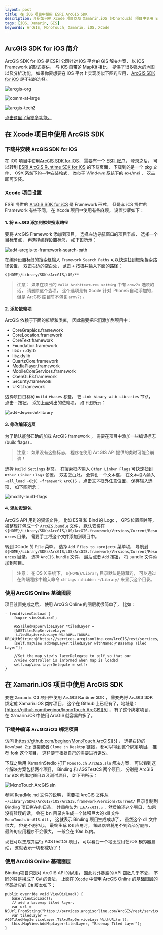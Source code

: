 ```yaml
---
layout: post
title: 在 iOS 项目中使用 ESRI ArcGIS SDK
description: 介绍如何在 Xcode 项目以及 Xamarin.iOS (MonoTouch) 项目中使用 ESRI ArcGIS SDK
tags: [iOS, Xamarin, GIS]
keywords: ArcGIS, MonoTouch, Xamarin, iOS, XCode
---
```


## ArcGIS SDK for iOS 简介 ##

[ArcGIS SDK for iOS][1] 是 ESRI 公司针对 iOS 平台的 GIS 解决方案， 以 iOS Framework 的形式提供， 与 iOS 自带的 MapKit 相比， 提供了很多强大的地图以及分析功能， 如果你要想要在 iOS 平台上实现类似下图的应用， [ArcGIS SDK for iOS][1] 是不错的选择。

![arcgis-org](/assets/post-images/arcgis-org.jpg)

![comm-at-large](/assets/post-images/comm-at-large.jpg)

![arcgis-tech2](/assets/post-images/arcgis-tech2.jpg)

[点击这里了解更多功能。][2]

## 在 Xcode 项目中使用 ArcGIS SDK ##

### 下载并安装 ArcGIS SDK for iOS ###

在 iOS 项目中使用[ArcGIS SDK for iOS][1]， 需要有一个 [ESRI 账户][3]， 登录之后， 可以转到 [ESRI ArcGIS Runtime SDK for iOS][4] 的下载页面， 下载到的是一个 pkg 文件， OSX 系统下的一种安装格式， 类似于 Windows 系统下的 exe/msi ， 双击即可安装。

### Xcode 项目设置 ###

ESRI 提供的 [ArcGIS SDK for iOS][1] 是 Framework 形式， 但是与 iOS 提供的 Framework 有些不同， 在 Xcode 项目中使用有些麻烦， 设置步骤如下：

#### 1. 将 ArcGIS 添加到框架搜索路径 ####

要将 ArcGIS Framework 添加到项目， 选择左边导航窗口的项目节点， 选择一个目标节点， 再选择编译设置标签， 如下图所示：

![add-arcgis-to-framework-search-path](/assets/post-images/add-arcgis-to-framework-search-path.png)

在编译设置标签的搜索框输入 `Framework Search Paths` 可以快速找到框架搜索路径设置， 双击右边的空白处， 点击 `+` 按钮并输入下面的路径：

`$(HOME)/Library/SDKs/ArcGIS/iOS/**`

> 注意： 如果在项目的 `Valid Architectures setting` 中有 `armv7s` 选项的话， 请删除这个选项， 这个选项是有 Xcode 针对 iPhone5 自动添加的， 但是 ArcGIS 库目前不包含 `armv7s` 。

#### 2. 添加依赖项 ####

ArcGIS 依赖于下面的框架和类库， 因此需要把它们添加到项目中：

- CoreGraphics.framework
- CoreLocation.framework
- CoreText.framework
- Foundation.framework
- libc++.dylib
- libz.dylib
- QuartzCore.framework
- MediaPlayer.framework
- MobileCoreServices.framework
- OpenGLES.framework
- Security.framework
- UIKit.framework

选择项目目标的 `Build Phases` 标签， 在 `Link Binary with Libraries` 节点， 点击 `+` 按钮， 添加上面列出的依赖项， 如下图所示：

![add-dependet-library](/assets/post-images/add-dependet-library.png)

#### 3. 修改编译选项 ####

为了确认能够正确的加载 ArcGIS framework ， 需要在项目中添加一些编译标志 (build flags) 。

> 注意： 如果没有这些标志， 程序在使用 ArcGIS API 提供的类时可能会崩溃！

选择 `Build Settings` 标签， 在搜索框内输入 `Other Linker Flags` 可快速找到 `Other Linker Flags` 设置， 双击空白处， 会弹出一个文本框， 在文本框内输入 `-all_load -ObjC -framework ArcGIS` ， 点击文本框外任意位置， 保存输入选项， 如下图所示：

![modity-build-flags](/assets/post-images/modity-build-flags.png)

#### 4. 添加资源包 ####

ArcGIS API 用到的资源文件， 比如 ESRI 和 Bind 的 Logo ， GPS 位置图片等， 被整理打包成一个 `ArcGIS.bundle` 文件， 默认安装在 `${HOME}/Library/SDKs/ArcGIS/iOS/ArcGIS.framework/Versions/Current/Resources` 目录， 需要手工将这个文件添加到项目中。

转到 XCode 的 `File` 菜单， 选择 `Add Files to <project>` 菜单项， 导航到 `${HOME}/Library/SDKs/ArcGIS/iOS/ArcGIS.framework/Versions/Current/Resources` 目录， 选择 `ArcGIS.bundle` 文件， 最后点击 `Add` 按钮， 将 bundle 文件添加到项目。

> 注意： 在 OS X 系统下， `${HOME}/Library` 目录默认是隐藏的， 可以通过在终端程序中输入命令 `chflags nohidden ~/Library/` 来显示这个目录。

### 使用 ArcGIS Online 基础图层 ###

项目设置完成之后， 使用 ArcGIS Online 的图层就很简单了， 比如：

    - (void)viewDidLoad {
        [super viewDidLoad];
        
        AGSTiledMapServiceLayer *tiledLayer =
        [AGSTiledMapServiceLayer
         tiledMapServiceLayerWithURL:[NSURL URLWithString:@"https://services.arcgisonline.com/ArcGIS/rest/services/Canvas/World_Light_Gray_Base/MapServer"]];
        [self.mapView addMapLayer:tiledLayer withName:@"Basemap Tiled Layer"];
        
        //Set the map view's layerDelegate to self so that our
        //view controller is informed when map is loaded
        self.mapView.layerDelegate = self;
    }


## 在 Xamarin.iOS 项目中使用 ArcGIS SDK ##

要在 Xamarin.iOS 项目中使用 ArcGIS Runtime SDK ， 需要先将 ArcGIS SDK 绑定成 Xamarin.iOS 类库项目， 这个在 Github 上已经有了，地址是： [https://github.com/beginor/MonoTouch.ArcGIS][5] ， 有了这个绑定项目， 在 Xamarin.iOS 中使用 ArcGIS 就容易的多了。

### 下载并编译 ArcGIS iOS 绑定项目 ###

访问 [https://github.com/beginor/MonoTouch.ArcGIS][5] ， 选择右边的 `Download Zip` 链接或者 `Clone in Desktop` 链接， 都可以得到这个绑定项目， 推荐 fork 这个项目， 这样便于根据自己的需要进行更改。

下载之后用 XamarinStudio 打开 `MonoTouch.ArcGIS.sln` 解决方案， 可以看到这个解决方案包括两个项目， Binding 和 AGSTestCS 两个项目， 分别是 ArcGIS for iOS 的绑定项目以及测试项目， 如下图所示：

![MonoTouch.ArcGIS.sln](/assets/post-images/monotouch-arcgis-sln.png)

参照 ReadMe.md 文件的说明， 需要把 ArcGIS 文件从 `~/Library/SDKs/ArcGIS/iOS/ArcGIS.framework/Versions/Current/` 目录复制到 Binding 项目所在的目录， 并重命名为 `libArcGIS.a` ，然后编译这个项目， 如果没有错误的话， 会在 bin 目录内生成一个体积巨大的 dll 文件 `MonoTouch.ArcGIS.dll` ， 这就表示 Binding 项目生成成功了， 虽然这个 dll 文件很大， 但是不用担心， 最终生成 ios 应用时， 编译器会将用不到的部分删除， 最终的应用程序不会很大， 一般会在 10m 以内。

现在可以生成并运行 AGSTestCS 项目， 可以看到一个地图应用在 iOS 模拟器启动， 这就表示一切都成功了！

### 使用 ArcGIS Online 基础图层

Binding项目只是对 ArcGIS API 的绑定， 因此对外暴露的 API 函数几乎不变， 不同的只是换成了 C# 的语法， 上面在 Xcode 中使用 ArcGIS Online 的基础图层的代码对应的 C# 版本如下：

    public override void ViewDidLoad() {
       base.ViewDidLoad();
       // add a basemap tiled layer.
       var url = NSUrl.FromString("https://services.arcgisonline.com/ArcGIS/rest/services/Canvas/World_Light_Gray_Base/MapServer");
       var tiledLayer = AGSTiledMapServiceLayer.TiledMapServiceLayerWithURL(url);
       this.MapView.AddMapLayer(tiledLayer, "Basemap Tiled Layer");
    }

[1]: https://developers.arcgis.com/en/ios/
[2]: https://developers.arcgis.com/en/features/
[3]: https://developers.arcgis.com/en/sign-in/
[4]: https://www.esri.com/apps/products/download/index.cfm#ArcGIS_Runtime_SDK_for_iOS
[5]: https://github.com/beginor/MonoTouch.ArcGIS
